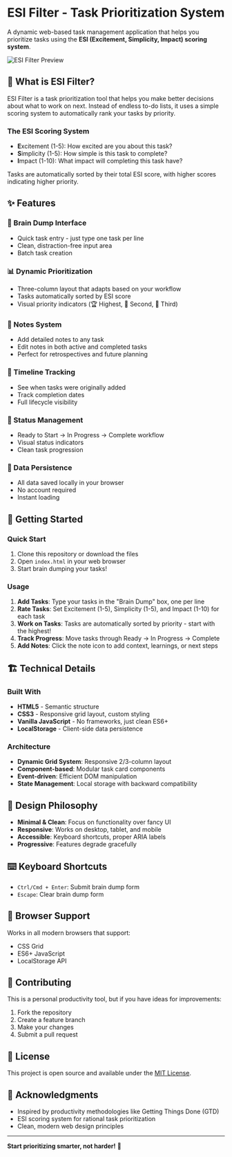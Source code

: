 # ESI Filter - Task Prioritization System

A dynamic web-based task management application that helps you prioritize tasks using the **ESI (Excitement, Simplicity, Impact) scoring system**.

![ESI Filter Preview](https://img.shields.io/badge/Status-Complete-green)

## 🎯 What is ESI Filter?

ESI Filter is a task prioritization tool that helps you make better decisions about what to work on next. Instead of endless to-do lists, it uses a simple scoring system to automatically rank your tasks by priority.

### The ESI Scoring System

- **E**xcitement (1-5): How excited are you about this task?
- **S**implicity (1-5): How simple is this task to complete?
- **I**mpact (1-10): What impact will completing this task have?

Tasks are automatically sorted by their total ESI score, with higher scores indicating higher priority.

## ✨ Features

### 🧠 Brain Dump Interface
- Quick task entry - just type one task per line
- Clean, distraction-free input area
- Batch task creation

### 📊 Dynamic Prioritization
- Three-column layout that adapts based on your workflow
- Tasks automatically sorted by ESI score
- Visual priority indicators (🏆 Highest, 🥈 Second, 🥉 Third)

### 📝 Notes System
- Add detailed notes to any task
- Edit notes in both active and completed tasks
- Perfect for retrospectives and future planning

### 📅 Timeline Tracking
- See when tasks were originally added
- Track completion dates
- Full lifecycle visibility

### 🔄 Status Management
- Ready to Start → In Progress → Complete workflow
- Visual status indicators
- Clean task progression

### 💾 Data Persistence
- All data saved locally in your browser
- No account required
- Instant loading

## 🚀 Getting Started

### Quick Start
1. Clone this repository or download the files
2. Open `index.html` in your web browser
3. Start brain dumping your tasks!

### Usage
1. **Add Tasks**: Type your tasks in the "Brain Dump" box, one per line
2. **Rate Tasks**: Set Excitement (1-5), Simplicity (1-5), and Impact (1-10) for each task
3. **Work on Tasks**: Tasks are automatically sorted by priority - start with the highest!
4. **Track Progress**: Move tasks through Ready → In Progress → Complete
5. **Add Notes**: Click the note icon to add context, learnings, or next steps

## 🏗️ Technical Details

### Built With
- **HTML5** - Semantic structure
- **CSS3** - Responsive grid layout, custom styling
- **Vanilla JavaScript** - No frameworks, just clean ES6+
- **LocalStorage** - Client-side data persistence

### Architecture
- **Dynamic Grid System**: Responsive 2/3-column layout
- **Component-based**: Modular task card components
- **Event-driven**: Efficient DOM manipulation
- **State Management**: Local storage with backward compatibility

## 🎨 Design Philosophy

- **Minimal & Clean**: Focus on functionality over fancy UI
- **Responsive**: Works on desktop, tablet, and mobile
- **Accessible**: Keyboard shortcuts, proper ARIA labels
- **Progressive**: Features degrade gracefully

## ⌨️ Keyboard Shortcuts

- `Ctrl/Cmd + Enter`: Submit brain dump form
- `Escape`: Clear brain dump form

## 🔧 Browser Support

Works in all modern browsers that support:
- CSS Grid
- ES6+ JavaScript
- LocalStorage API

## 🤝 Contributing

This is a personal productivity tool, but if you have ideas for improvements:

1. Fork the repository
2. Create a feature branch
3. Make your changes
4. Submit a pull request

## 📄 License

This project is open source and available under the [MIT License](LICENSE).

## 🙏 Acknowledgments

- Inspired by productivity methodologies like Getting Things Done (GTD)
- ESI scoring system for rational task prioritization
- Clean, modern web design principles

---

**Start prioritizing smarter, not harder!** 🚀